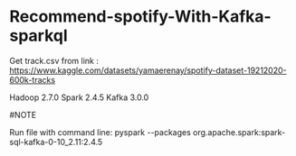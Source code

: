 # Recommend-spotify-With-Kafka-sparkql

Get track.csv from link : https://www.kaggle.com/datasets/yamaerenay/spotify-dataset-19212020-600k-tracks

Hadoop 2.7.0
Spark 2.4.5
Kafka 3.0.0

#NOTE


Run file with command line: pyspark --packages org.apache.spark:spark-sql-kafka-0-10_2.11:2.4.5 
